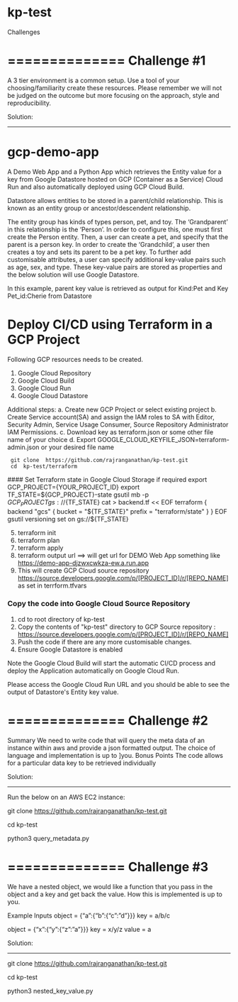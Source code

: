 # kp-test
Challenges

==============
Challenge #1
===============
A 3 tier environment is a common setup. Use a tool of your choosing/familiarity create these resources. Please remember we will not be judged on the outcome but more focusing on the approach, style and reproducibility.



Solution:
*********
# gcp-demo-app
A Demo Web App and a Python App which retrieves the Entity value for a key from Google Datastore hosted on GCP (Container as a Service) Cloud Run and also automatically deployed using GCP Cloud Build.

Datastore allows entities to be stored in a parent/child relationship. This is known as an entity group or ancestor/descendent relationship.




The entity group has kinds of types person, pet, and toy. The ‘Grandparent’ in this relationship is the ‘Person’. In order to configure this, one must first create the Person entity. Then, a user can create a pet, and specify that the parent is a person key. In order to create the ‘Grandchild’, a user then creates a toy and sets its parent to be a pet key. To further add customisable attributes, a user can specify additional key-value pairs such as age, sex, and type. These key-value pairs are stored as properties and the below solution will use Google Datastore.

In this example, parent key value is retrieved as output for Kind:Pet and Key Pet_id:Cherie from Datastore

# Deploy CI/CD using Terraform in a GCP Project

Following GCP resources needs to be created.

1. Google Cloud Repository
2. Google Cloud Build
3. Google Cloud Run
4. Google Cloud Datastore

Additional steps:
a. Create new GCP Project or select existing project
b. Create Service account(SA) and assign the IAM roles to SA with Editor, Security Admin, Service Usage Consumer, Source Repository Administrator IAM Permissions.
c. Download key as terraform.json or some other file name of your choice
d. Export GOOGLE_CLOUD_KEYFILE_JSON=terraform-admin.json or your desired file name

```
 git clone  https://github.com/rajranganathan/kp-test.git
 cd  kp-test/terraform
```
<Optional>#### Set Terraform state in Google Cloud Storage if required
export GCP_PROJECT={YOUR_PROJECT_ID}
export TF_STATE=${GCP_PROJECT}-state
gsutil mb -p ${GCP_PROJECT} gs://${TF_STATE}
cat > backend.tf << EOF
terraform {
 backend "gcs" {
   bucket  = "${TF_STATE}"
   prefix  = "terraform/state"
 }
}
EOF
gsutil versioning set on gs://${TF_STATE}
<Optional>

5. terraform init
6. terraform plan
7. terraform apply
8. terraform output url ==> will get url for DEMO Web App something like https://demo-app-djzwxcwkza-ew.a.run.app
9. This will create GCP Cloud source repository https://source.developers.google.com/p/[PROJECT_ID]/r/[REPO_NAME] as set in terrform.tfvars


### Copy the code into Google Cloud Source Repository
1. cd to root directory of kp-test
2. Copy the contents of "kp-test" directory to GCP Source repository : https://source.developers.google.com/p/[PROJECT_ID]/r/[REPO_NAME]
3. Push the code if there are any more customisable changes.
4. Ensure Google Datastore is enabled


Note the Google Cloud Build will start the automatic CI/CD process and deploy the Application automatically on Google Cloud Run.

Please access the Google Cloud Run URL and you should be able to see the output of Datastore's Entity key value.


==============
Challenge #2
===============
Summary
We need to write code that will query the meta data of an instance within aws and provide a json formatted output. The choice of language and implementation is up to ]you.
Bonus Points
The code allows for a particular data key to be retrieved individually



Solution:
*********
Run the below on an AWS EC2 instance:

git clone  https://github.com/rajranganathan/kp-test.git

cd kp-test

python3 query_metadata.py


==============
Challenge #3
===============
We have a nested object, we would like a function that you pass in the object and a key and get back the value. How this is implemented is up to you.

Example Inputs
object = {“a”:{“b”:{“c”:”d”}}}
key = a/b/c

object = {“x”:{“y”:{“z”:”a”}}}
key = x/y/z
value = a



Solution:
*********
git clone  https://github.com/rajranganathan/kp-test.git

cd kp-test

python3 nested_key_value.py
